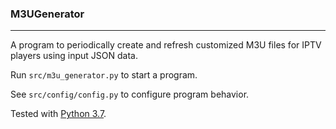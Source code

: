 ### M3UGenerator
***
A program to periodically create and refresh customized M3U files for IPTV players using input JSON data.

Run `src/m3u_generator.py` to start a program.

See `src/config/config.py` to configure program behavior.

Tested with [Python 3.7](https://www.python.org/downloads/release/python-370/).
